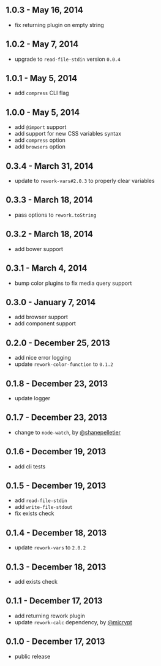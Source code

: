 
1.0.3 - May 16, 2014
--------------------
* fix returning plugin on empty string

1.0.2 - May 7, 2014
-------------------
* upgrade to `read-file-stdin` version `0.0.4`

1.0.1 - May 5, 2014
-------------------
* add `compress` CLI flag

1.0.0 - May 5, 2014
-------------------
* add `@import` support
* add support for new CSS variables syntax
* add `compress` option
* add `browsers` option

0.3.4 - March 31, 2014
----------------------
* update to `rework-vars#2.0.3` to properly clear variables

0.3.3 - March 18, 2014
----------------------
* pass options to `rework.toString`

0.3.2 - March 18, 2014
----------------------
* add bower support

0.3.1 - March 4, 2014
---------------------
* bump color plugins to fix media query support

0.3.0 - January 7, 2014
-----------------------
* add browser support
* add component support

0.2.0 - December 25, 2013
-------------------------
* add nice error logging
* update `rework-color-function` to `0.1.2`

0.1.8 - December 23, 2013
-------------------------
* update logger

0.1.7 - December 23, 2013
-------------------------
* change to `node-watch`, by [@shanepelletier](https://github.com/shanepelletier)

0.1.6 - December 19, 2013
-------------------------
* add cli tests

0.1.5 - December 19, 2013
-------------------------
* add `read-file-stdin`
* add `write-file-stdout`
* fix exists check

0.1.4 - December 18, 2013
-------------------------
* update `rework-vars` to `2.0.2`

0.1.3 - December 18, 2013
-------------------------
* add exists check

0.1.1 - December 17, 2013
-------------------------
* add returning rework plugin
* update `rework-calc` dependency, by [@micrypt](https://github.com/micrypt)

0.1.0 - December 17, 2013
-------------------------
* public release